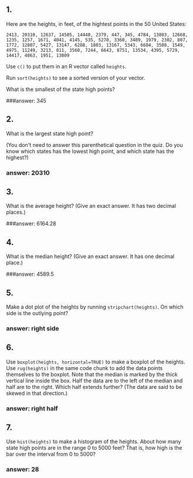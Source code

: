 ## 1.
Here are the heights, in feet, of the hightest points in the 50 United States:
```
2413, 20310, 12637, 14505, 14440, 2379, 447, 345, 4784, 13803, 12668, 1235, 1257, 1671, 4041, 4145, 535, 5270, 3360, 3489, 1979, 2302, 807, 1772, 12807, 5427, 13147, 6288, 1803, 13167, 5343, 6684, 3508, 1549, 4975, 11249, 3213, 811, 3560, 7244, 6643, 8751, 13534, 4395, 5729, 14417, 4863, 1951, 13809
```
Use `c()` to put them in an R vector called `heights`.

Run `sort(heights)` to see a sorted version of your vector.

What is the smallest of the state high points?

###answer: 345

## 2.
What is the largest state high point?

(You don't need to answer this parenthetical question in the quiz. Do you know which states has the lowest high point, and which state has the highest?)

### answer: 20310

## 3.
What is the average height? (Give an exact answer. It has two decimal places.)

###answer: 6164.28

## 4.
What is the median height? (Give an exact answer. It has one decimal place.)

###answer: 4589.5

## 5.
Make a dot plot of the heights by running `stripchart(heights)`. On which side is the outlying point?

### answer: right side

## 6.
Use `boxplot(heights, horizontal=TRUE)` to make a boxplot of the heights. Use `rug(heights)` in the same code chunk to add the data points themselves to the boxplot. Note that the median is marked by the thick vertical line inside the box. Half the data are to the left of the median and half are to the right. Which half extends further? (The data are said to be skewed in that direction.)

### answer: right half

## 7.
Use `hist(heights)` to make a histogram of the heights. About how many state high points are in the range 0 to 5000 feet? That is, how high is the bar over the interval from 0 to 5000?

### answer: 28
